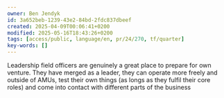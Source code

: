 ```yaml
---
owner: Ben Jendyk
id: 3a652beb-1239-43e2-84bd-2fdc837dbeef
created: 2025-04-09T00:06:41+0200
modified: 2025-05-16T18:43:26+0200
tags: [access/public, language/en, pr/24/270, tf/quarter]
key-words: []
---
```


Leadership field officers are genuinely a great place to prepare for own venture. They have merged as a leader, they can operate more freely and outside of AMUs, test their own things (as longs as they fulfil their core roles) and come into contact with different parts of the business